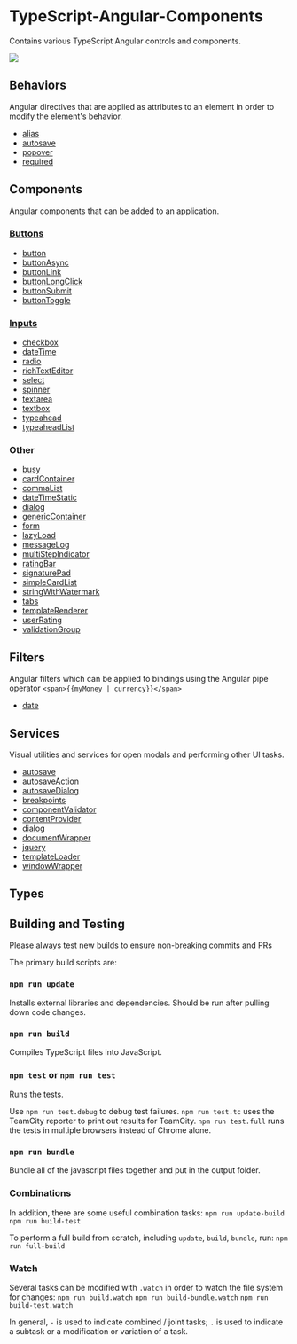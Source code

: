 # TypeScript-Angular-Components
Contains various TypeScript Angular controls and components.

<img src="http://build.renovolive.com/app/rest/builds/buildType:(id:TypeScriptProjects_TypeScriptAngularComponents_BuildAndTest)/statusIcon"/>

## Behaviors
Angular directives that are applied as attributes to an element in order to modify the element's behavior.

* [alias](/source/behavior/alias/alias.md)
* [autosave](/source/behaviors/autosave/autosave.md)
* [popover](/source/behavior/popover/popover.md)
* [required](/source/behaviors/required/required.md)

## Components
Angular components that can be added to an application.

### [Buttons](/source/components/button/buttons.md)

* [button](/source/components/buttons/button/button.md)
* [buttonAsync](/source/components/buttons/buttonAsync/buttonAsync.md)
* [buttonLink](/source/components/buttons/buttonLink/buttonLink.md)
* [buttonLongClick](/source/components/buttons/buttonLongClick/buttonLongClick.md)
* [buttonSubmit](/source/components/buttons/buttonSubmit/buttonSubmit.md)
* [buttonToggle](/source/components/buttons/buttonToggle/buttonToggle.md)

### [Inputs](/source/components/input/input.md)

* [checkbox](/source/components/inputs/checkbox/checkbox.md)
* [dateTime](/source/components/inputs/dateTime/dateTime.md)
* [radio](/source/components/inputs/radio/radio.md)
* [richTextEditor]()
* [select](/source/components/inputs/select/select.md)
* [spinner](/source/components/inputs/spinner/spinner.md)
* [textarea](/source/components/inputs/textarea/textarea.md)
* [textbox](/source/components/inputs/textbox/textbox.md)
* [typeahead](/source/components/inputs/typeahead/typeahead.md)
* [typeaheadList]()

### Other
* [busy](/source/components/busy/busy.md)
* [cardContainer]()
* [commaList](/source/components/commaList/commaList.md)
* [dateTimeStatic](/source/components/dateTimeStatic/dateTimeStatic.md)
* [dialog](/source/components/dialog/dialog.md)
* [genericContainer](/source/components/genericContainer/genericContainer.md)
* [form](/source/components/form/form.md)
* [lazyLoad](/source/components/lazyLoad/lazyLoad.md)
* [messageLog]()
* [multiStepIndicator]()
* [ratingBar]()
* [signaturePad]()
* [simpleCardList]()
* [stringWithWatermark](/source/components/stringWithWatermark/stringWithWatermark.md)
* [tabs]()
* [templateRenderer]()
* [userRating](/source/components/userRating/userRating.md)
* [validationGroup](/source/components/validationGroup/validationGroup.md)

## Filters
Angular filters which can be applied to bindings using the Angular pipe operator `<span>{{myMoney | currency}}</span>`

* [date](/source/filters/date/date.filter.md)

## Services
Visual utilities and services for open modals and performing other UI tasks.

* [autosave]()
* [autosaveAction]()
* [autosaveDialog]()
* [breakpoints]()
* [componentValidator]()
* [contentProvider]()
* [dialog]()
* [documentWrapper]()
* [jquery]()
* [templateLoader]()
* [windowWrapper]()

## Types


## Building and Testing
Please always test new builds to ensure non-breaking commits and PRs

The primary build scripts are:
### `npm run update`
Installs external libraries and dependencies. Should be run after pulling down code changes.

### `npm run build`
Compiles TypeScript files into JavaScript.

### `npm test` or `npm run test`
Runs the tests.

Use `npm run test.debug` to debug test failures.
`npm run test.tc` uses the TeamCity reporter to print out results for TeamCity.
`npm run test.full` runs the tests in multiple browsers instead of Chrome alone.

### `npm run bundle`
Bundle all of the javascript files together and put in the output folder.

### Combinations
In addition, there are some useful combination tasks:
`npm run update-build`
`npm run build-test`

To perform a full build from scratch, including `update`, `build`, `bundle`, run:
`npm run full-build`

### Watch
Several tasks can be modified with `.watch` in order to watch the file system for changes:
`npm run build.watch`
`npm run build-bundle.watch`
`npm run build-test.watch`

In general, `-` is used to indicate combined / joint tasks; `.` is used to indicate a subtask or a modification or variation of a task.